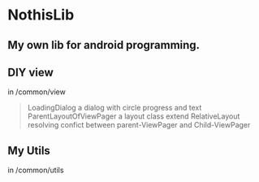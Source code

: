 # NothisLib

My own lib for android programming.
----

## DIY view
in /common/view
> LoadingDialog
a dialog with circle progress and text
> ParentLayoutOfViewPager
a layout class extend RelativeLayout resolving confict between parent-ViewPager and Child-ViewPager

## My Utils
in /common/utils
